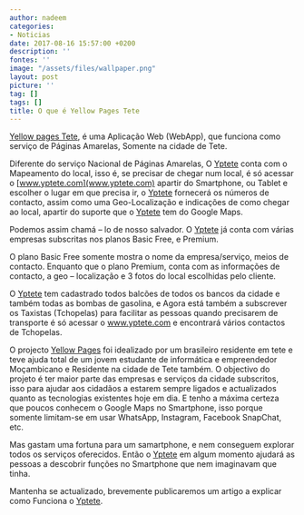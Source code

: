 ```yaml
---
author: nadeem
categories:
- Noticias
date: 2017-08-16 15:57:00 +0200
description: ''
fontes: ''
image: "/assets/files/wallpaper.png"
layout: post
picture: ''
tag: []
tags: []
title: O que é Yellow Pages Tete
---
```



[Yellow pages Tete](www.yptete.com), é uma Aplicação Web (WebApp), que funciona como serviço de Páginas Amarelas, Somente na cidade de Tete.

Diferente do serviço Nacional de Páginas Amarelas, O [Yptete](www.yptete.com) conta com o Mapeamento do local, isso é, se precisar de chegar num local, é só acessar o [www.yptete.com](www.yptete.com) apartir do Smartphone, ou Tablet e escolher o lugar em que precisa ir, o [Yptete](www.yptete.com) fornecerá os números de contacto, assim como uma Geo-Localização e indicações de como chegar ao local, apartir do suporte que o [Yptete](www.yptete.com) tem do Google Maps.

Podemos assim chamá – lo de nosso salvador. O [Yptete](www.yptete.com) já conta com várias empresas subscritas nos planos Basic Free, e Premium.

O plano Basic Free somente mostra o nome da empresa/serviço, meios de contacto. Enquanto que o plano Premium, conta com as informações de contacto, a geo – localização e 3 fotos do local escolhidas pelo cliente.

O [Yptete](www.yptete.com) tem cadastrado todos balcões de todos os bancos da cidade e também todas as bombas de gasolina, e Agora está também a subscrever os Taxistas (Tchopelas)  para facilitar as pessoas quando precisarem de transporte é só acessar o www.yptete.com e encontrará vários contactos de Tchopelas.

O projecto [Yellow Pages](www.yptete.com) foi idealizado por um brasileiro residente em tete e teve ajuda total de um jovem estudante de informática e empreendedor Moçambicano e Residente na cidade de Tete também. O objectivo do projeto é ter maior parte das empresas e serviços da cidade subscritos, isso para ajudar aos cidadãos a estarem sempre ligados e actualizados quanto as tecnologias existentes hoje em dia. E tenho a máxima certeza que poucos conhecem o Google Maps no Smartphone, isso porque somente limitam-se em usar WhatsApp, Instagram, Facebook SnapChat, etc.

Mas gastam uma fortuna para um samartphone, e nem conseguem  explorar todos os serviços oferecidos. Então o [Yptete](www.yptete.com) em algum momento ajudará as pessoas a descobrir funções no Smartphone que nem imaginavam que tinha.

Mantenha se actualizado, brevemente publicaremos um artigo a explicar como Funciona o [Yptete](www.yptete.com).